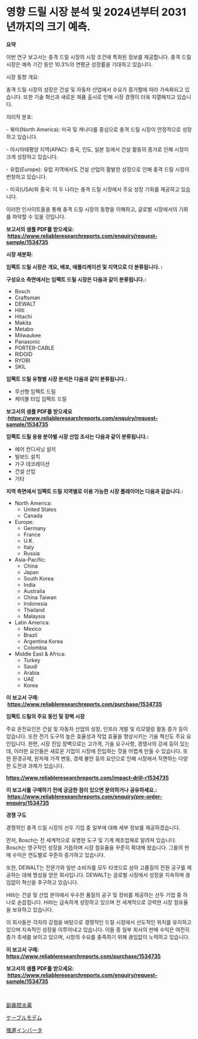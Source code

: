 <p><h1>영향 드릴 시장 분석 및 2024년부터 2031년까지의 크기 예측.</h1></p><p><strong>요약</strong></p>
<p><p>이번 연구 보고서는 충격 드릴 시장의 시장 조건에 특화된 정보를 제공합니다. 충격 드릴 시장은 예측 기간 동안 10.3%의 연평균 성장률을 기대하고 있습니다.</p><p>시장 동향 개요:</p><p>충격 드릴 시장의 성장은 건설 및 자동차 산업에서 수요가 증가함에 따라 가속화되고 있습니다. 또한 기술 혁신과 새로운 제품 출시로 인해 시장 경쟁이 더욱 치열해지고 있습니다.</p><p>지리적 분포:</p><p>- 북미(North America): 미국 및 캐나다를 중심으로 충격 드릴 시장이 안정적으로 성장하고 있습니다.</p><p>- 아시아태평양 지역(APAC): 중국, 인도, 일본 등에서 건설 활동의 증가로 인해 시장이 크게 성장하고 있습니다.</p><p>- 유럽(Europe): 유럽 지역에서도 건설 산업의 활발한 성장으로 인해 충격 드릴 시장이 번창하고 있습니다.</p><p>- 미국(USA)와 중국: 이 두 나라는 충격 드릴 시장에서 주요 성장 기회를 제공하고 있습니다.</p><p>이러한 인사이트들을 통해 충격 드릴 시장의 동향을 이해하고, 글로벌 시장에서의 기회를 파악할 수 있을 것입니다.</p></p>
<p><strong>보고서의 샘플 PDF를 받으세요: &nbsp;<a href="https://www.reliableresearchreports.com/enquiry/request-sample/1534735">https://www.reliableresearchreports.com/enquiry/request-sample/1534735</a></strong></p>
<p><strong>시장 세분화:</strong></p>
<p><strong> 임팩트 드릴 시장은 개요, 배포, 애플리케이션 및 지역으로 더 분류됩니다. :</strong></p>
<p><strong>구성요소 측면에서는 임팩트 드릴 시장은 다음과 같이 분류됩니다.:</strong></p>
<p><ul><li>Bosch</li><li>Craftsman</li><li>DEWALT</li><li>Hilti</li><li>Hitachi</li><li>Makita</li><li>Metabo</li><li>Milwaukee</li><li>Panasonic</li><li>PORTER-CABLE</li><li>RIDGID</li><li>RYOBI</li><li>SKIL</li></ul></p>
<p><strong> 임팩트 드릴 유형별 시장 분석은 다음과 같이 분류됩니다.:</strong></p>
<p><ul><li>무선형 임팩트 드릴</li><li>케이블 타입 임팩트 드릴</li></ul></p>
<p><strong>보고서의 샘플 PDF를 받으세요 :<a href="https://www.reliableresearchreports.com/enquiry/request-sample/1534735">https://www.reliableresearchreports.com/enquiry/request-sample/1534735</a></strong></p>
<p><strong> 임팩트 드릴 응용 분야별 시장 산업 조사는 다음과 같이 분류됩니다.:</strong></p>
<p><ul><li>에어 컨디셔닝 설치</li><li>빌보드 설치</li><li>가구 데코레이션</li><li>건설 산업</li><li>기타</li></ul></p>
<p><strong>지역 측면에서 임팩트 드릴 지역별로 이용 가능한 시장 플레이어는 다음과 같습니다.:</strong></p>
<p><ul>
    <li>
        North America:
        <ul>
            <li>United States</li>
            <li>Canada</li>
        </ul>
    </li>
    <li>
        Europe:
        <ul>
            <li>Germany</li>
            <li>France</li>
            <li>U.K.</li>
            <li>Italy</li>
            <li>Russia</li>
        </ul>
    </li>
    <li>
        Asia-Pacific:
        <ul>
            <li>China</li>
            <li>Japan</li>
            <li>South Korea</li>
            <li>India</li>
            <li>Australia</li>
            <li>China Taiwan</li>
            <li>Indonesia</li>
            <li>Thailand</li>
            <li>Malaysia</li>
        </ul>
    </li>
    <li>
        Latin America:
        <ul>
            <li>Mexico</li>
            <li>Brazil</li>
            <li>Argentina Korea</li>
            <li>Colombia</li>
        </ul>
    </li>
    <li>
        Middle East & Africa:
        <ul>
            <li>Turkey</li>
            <li>Saudi</li>
            <li>Arabia</li>
            <li>UAE</li>
            <li>Korea</li>
        </ul>
    </li>
    </ul></p>
<p><strong>이 보고서 구매: &nbsp;<a href="https://www.reliableresearchreports.com/purchase/1534735">https://www.reliableresearchreports.com/purchase/1534735</a></strong></p>
<p><strong>임팩트 드릴의 주요 동인 및 장벽 시장</strong></p>
<p><p>주요 운전요인은 건설 및 자동차 산업의 성장, 인프라 개발 및 리모델링 활동 증가 등이 있습니다. 또한 전기 도구의 높은 효율성과 작업 효율을 향상시키는 기술 혁신도 주요 요인입니다. 한편, 시장 진입 장벽으로는 고가격, 기술 요구사항, 경쟁사의 강세 등이 있는데, 이러한 요인들은 새로운 기업이 시장에 진입하는 것을 어렵게 만들 수 있습니다. 또한 환경규제, 원자재 가격 변동, 경제 불안 등의 요인으로 인해 시장에서 직면하는 다양한 도전과 과제가 있습니다.</p></p>
<p><strong><a href="https://www.reliableresearchreports.com/impact-drill-r1534735">https://www.reliableresearchreports.com/impact-drill-r1534735</a></strong></p>
<p><strong>이 보고서를 구매하기 전에 궁금한 점이 있으면 문의하거나 공유하세요.: &nbsp;<a href="https://www.reliableresearchreports.com/enquiry/pre-order-enquiry/1534735">https://www.reliableresearchreports.com/enquiry/pre-order-enquiry/1534735</a></strong></p>
<p><strong>경쟁 구도</strong></p>
<p><p>경쟁적인 충격 드릴 시장의 선두 기업 중 일부에 대해 세부 정보를 제공하겠습니다.</p><p>먼저, Bosch는 전 세계적으로 유명한 도구 및 기계 제조업체로 알려져 있습니다. Bosch는 영구적인 성장을 거듭하며 시장 점유율을 꾸준히 확대해 왔습니다. 그들의 판매 수익은 연도별로 꾸준히 증가하고 있습니다.</p><p>또한, DEWALT는 전문가와 일반 소비자를 모두 타겟으로 삼아 고품질의 전원 공구를 제공하는 데에 명성을 얻은 회사입니다. DEWALT는 글로벌 시장에서 성장을 지속하며 끊임없이 혁신을 추구하고 있습니다.</p><p>Hilti는 건설 및 산업 분야에서 우수한 품질의 공구 및 장비를 제공하는 선두 기업 중 하나로 손꼽힙니다. Hilti는 급속하게 성장하고 있으며 전 세계적으로 강력한 시장 점유율을 보유하고 있습니다.</p><p>이 회사들은 각자의 강점을 바탕으로 경쟁적인 드릴 시장에서 선도적인 위치를 유지하고 있으며 지속적인 성장을 이루어내고 있습니다. 이들 중 일부 회사의 판매 수익은 여전히 증가 추세를 보이고 있으며, 시장의 수요를 충족하기 위해 끊임없이 노력하고 있습니다.</p></p>
<p><strong>이 보고서 구매: &nbsp; <a href="https://www.reliableresearchreports.com/purchase/1534735">https://www.reliableresearchreports.com/purchase/1534735</a></strong></p>
<p><strong>보고서의 샘플 PDF를 받으세요: &nbsp;<a href="https://www.reliableresearchreports.com/enquiry/request-sample/1534735">https://www.reliableresearchreports.com/enquiry/request-sample/1534735</a></strong><strong></strong></p>
<p>&nbsp;</p>
<p><p><a href="https://github.com/nemesis2824/Market-Research-Report-List-1/blob/main/786032019930.md">副鼻腔炎薬</a></p><p><a href="https://medium.com/@samirmayert28/%E3%82%B1%E3%83%BC%E3%83%96%E3%83%AB%E3%83%A2%E3%83%87%E3%83%A0%E3%81%AE%E5%B8%82%E5%A0%B4%E8%A6%8F%E6%A8%A1-cagr-%E3%83%88%E3%83%AC%E3%83%B3%E3%83%89-2024%E5%B9%B4-2030%E5%B9%B4-97adb2e6e88d">ケーブルモデム</a></p><p><a href="https://medium.com/@tomienow6767d/%E6%8E%A8%E9%80%B2%E3%82%A4%E3%83%B3%E3%83%90%E3%83%BC%E3%82%BF%E5%B8%82%E5%A0%B4%E3%83%AC%E3%83%9D%E3%83%BC%E3%83%88%E3%81%AF-%E3%81%93%E3%81%AE%E5%B8%82%E5%A0%B4%E3%81%AE%E6%9C%80%E6%96%B0%E3%83%88%E3%83%AC%E3%83%B3%E3%83%89%E3%82%84%E6%88%90%E9%95%B7%E6%A9%9F%E4%BC%9A%E3%82%92%E6%98%8E%E3%82%89%E3%81%8B%E3%81%AB%E3%81%97%E3%81%A6%E3%81%84%E3%81%BE%E3%81%99-8eb0095215d9">推進インバータ</a></p></p>